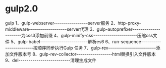 # gulp2.0
gulp
1、gulp-webserver-----------------server服务
2、http-proxy-middleware-------------------server代理
3、gulp-autoprefixer----------------------为css3添加前缀
4、gulp-minify-css----------------------压缩css文件
5、gulp-babel------------------------解析es6
6、run-sequence------------------------按顺序同步执行Gulp 任务
7、gulp-rev------------------------添加文件版本号
8、gulp-rev-collector------------------html替换引入文件版本
9、del--------------------------清理生成文件
